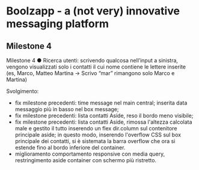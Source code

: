 # Boolzapp - a (not very) innovative messaging platform

## Milestone 4
Milestone 4
● Ricerca utenti: scrivendo qualcosa nell’input a sinistra, vengono visualizzati solo i
contatti il cui nome contiene le lettere inserite (es, Marco, Matteo Martina -> Scrivo
“mar” rimangono solo Marco e Martina)

Svolgimento:
- fix milestone precedenti: time message nel main central; inserita data messaggio più in basso nel box message;
- fix milestone precedenti: lista contatti Aside, reso il bordo meno visibile;
- fix milestone precedenti: lista contatti Aside, rimossa l'altezza calcolata male e gestito il tutto inserendo un flex dir.column sul contenitore principale aside; in questo modo, inserendo l'overflow CSS sul box principale dei contatti, si è sistemata la barra overflow che ora si estende fino al bordo inferiore del container.
- miglioramento comportamento responsive con media query, restringimento aside container con schermo più ristretto.